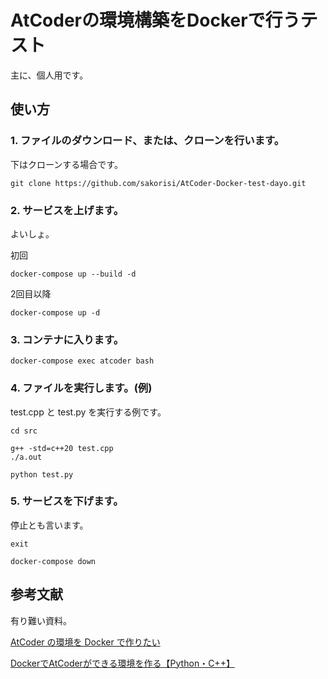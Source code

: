 # AtCoderの環境構築をDockerで行うテスト

主に、個人用です。


## 使い方

### 1. ファイルのダウンロード、または、クローンを行います。
下はクローンする場合です。
```
git clone https://github.com/sakorisi/AtCoder-Docker-test-dayo.git
```

### 2. サービスを上げます。
よいしょ。

初回
```
docker-compose up --build -d
```

2回目以降
```
docker-compose up -d
```

### 3. コンテナに入ります。
```
docker-compose exec atcoder bash
```

### 4. ファイルを実行します。(例)
test.cpp と test.py を実行する例です。

```
cd src

g++ -std=c++20 test.cpp
./a.out

python test.py
```

### 5. サービスを下げます。
停止とも言います。
```
exit

docker-compose down
```


## 参考文献
有り難い資料。

[AtCoder の環境を Docker で作りたい](https://qiita.com/tf63/items/c93c6f24d73599e637d8)

[DockerでAtCoderができる環境を作る【Python・C++】](https://qiita.com/hinamimi/items/b3dd159f956628cebdbb)
